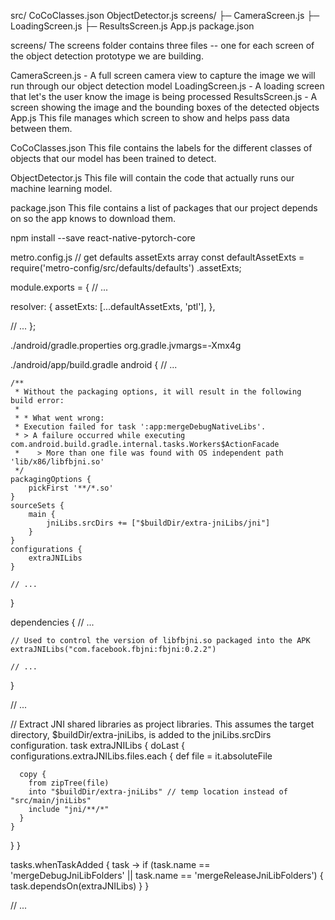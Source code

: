 src/
CoCoClasses.json
ObjectDetector.js
screens/
├─ CameraScreen.js
├─ LoadingScreen.js
├─ ResultsScreen.js
App.js
package.json

screens/
The screens folder contains three files -- one for each screen of the object detection prototype we are building.

CameraScreen.js - A full screen camera view to capture the image we will run through our object detection model
LoadingScreen.js - A loading screen that let's the user know the image is being processed
ResultsScreen.js - A screen showing the image and the bounding boxes of the detected objects
App.js
This file manages which screen to show and helps pass data between them.

CoCoClasses.json
This file contains the labels for the different classes of objects that our model has been trained to detect.

ObjectDetector.js
This file will contain the code that actually runs our machine learning model.

package.json
This file contains a list of packages that our project depends on so the app knows to download them.



npm install --save react-native-pytorch-core

metro.config.js
// get defaults assetExts array
const defaultAssetExts = require('metro-config/src/defaults/defaults')
  .assetExts;

module.exports = {
  // ...

  resolver: {
    assetExts: [...defaultAssetExts, 'ptl'],
  },

  // ...
};

./android/gradle.properties
org.gradle.jvmargs=-Xmx4g

./android/app/build.gradle
android {
    // ...

    /**
     * Without the packaging options, it will result in the following build error:
     *
     * * What went wrong:
     * Execution failed for task ':app:mergeDebugNativeLibs'.
     * > A failure occurred while executing com.android.build.gradle.internal.tasks.Workers$ActionFacade
     *    > More than one file was found with OS independent path 'lib/x86/libfbjni.so'
     */
    packagingOptions {
        pickFirst '**/*.so'
    }
    sourceSets {
        main {
            jniLibs.srcDirs += ["$buildDir/extra-jniLibs/jni"]
        }
    }
    configurations {
        extraJNILibs
    }

    // ...
}

dependencies {
    // ...

    // Used to control the version of libfbjni.so packaged into the APK
    extraJNILibs("com.facebook.fbjni:fbjni:0.2.2")

    // ...
}

// ...

// Extract JNI shared libraries as project libraries. This assumes the target directory, $buildDir/extra-jniLibs, is added to the jniLibs.srcDirs configuration.
task extraJNILibs {
  doLast {
    configurations.extraJNILibs.files.each {
      def file = it.absoluteFile

      copy {
        from zipTree(file)
        into "$buildDir/extra-jniLibs" // temp location instead of "src/main/jniLibs"
        include "jni/**/*"
      }
    }
  }
}

tasks.whenTaskAdded { task ->
  if (task.name == 'mergeDebugJniLibFolders' || task.name == 'mergeReleaseJniLibFolders') {
    task.dependsOn(extraJNILibs)
  }
}

// ...